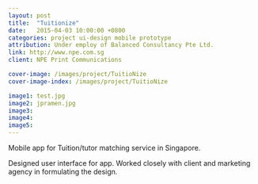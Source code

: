 ```yaml
---
layout: post
title:  "Tuitionize"
date:   2015-04-03 10:00:00 +0800
categories: project ui-design mobile prototype 
attribution: Under employ of Balanced Consultancy Pte Ltd.
link: http://www.npe.com.sg
client: NPE Print Communications

cover-image: /images/project/TuitioNize
cover-image-index: /images/project/TuitioNize

image1: test.jpg
image2: jpramen.jpg
image3:
image4:
image5:
---
```


Mobile app for Tuition/tutor matching service in Singapore.

Designed user interface for app. Worked closely with client and marketing agency in formulating the design.